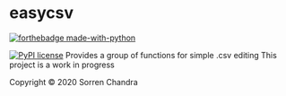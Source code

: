 # easycsv
[![forthebadge made-with-python](http://ForTheBadge.com/images/badges/made-with-python.svg)](https://www.python.org/)

[![PyPI license](https://img.shields.io/pypi/l/ansicolortags.svg)](https://pypi.python.org/pypi/ansicolortags/)
Provides a group of functions for simple .csv editing
This project is a work in progress 


Copyright © 2020 Sorren Chandra 
